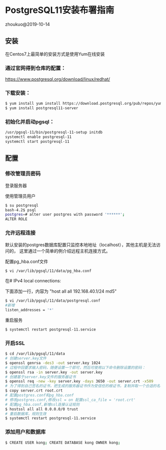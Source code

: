 # PostgreSQL11安装布署指南

zhoukuo@2019-10-14

## 安装
在Centos7上最简单的安装方式是使用Yum在线安装

### 通过官网得到仓库的配置：

https://www.postgresql.org/download/linux/redhat/

### 下载安装：
```bash
$ yum install yum install https://download.postgresql.org/pub/repos/yum/reporpms/EL-7-x86_64/pgdg-redhat-repo-latest.noarch.rpm
$ yum install postgresql11-server
```

### 初始化并启动pgsql：
```bash
/usr/pgsql-11/bin/postgresql-11-setup initdb
systemctl enable postgresql-11
systemctl start postgresql-11
```

## 配置

### 修改管理员密码
登录服务器

使用管理员用户
```bash
$ su postgresql
bash-4.2$ psql 
postgres=# alter user postgres with password '******';
ALTER ROLE
```

### 允许远程连接
默认安装的postgres数据库配置只监控本地地址（localhost），其他主机是无法访问的，
这里通过一个简单的例介绍远程主机连接方式。

配置pg_hba.conf文件
```bash
$ vi /var/lib/pgsql/11/data/pg_hba.conf

```
在# IPv4 local connections:

下面添加一行，内容为  "host  all  all  192.168.40.1/24  md5"

```bash
$ vi /var/lib/pgsql/11/data/postgresql.conf
#新增
listen_addresses = '*'

```

重启服务
```bash
$ systemctl restart postgresql-11.service
```

### 开启SSL
```bash
$ cd /var/lib/pgsql/11/data
# 创建server.key文件
$ openssl genrsa -des3 -out server.key 1024
# 过程中回要求输入密码，随便设置一个即可，然后可使用以下命令删除设置的密码：
$ openssl rsa -in server.key -out server.key
# 创建基于server.key文件的服务器证书
$ openssl req -new -key server.key -days 3650 -out server.crt -x509
# 为了得到自己签名的证书，把生成的服务器证书作为受信任的根证书，复制并取一个合适的名字
$ copy server.crt root.crt
# 配置postgres.conf和pg_hba.conf
# 修改postgres.conf,修改ssl = on 配置ssl_ca_file = 'root.crt'
# 配置pg_hba.conf,新增ssl连接认证规则
$ hostssl all all 0.0.0.0/0	trust
# 重启数据库，规则生效
$ systemctl restart postgresql-11.service
```

### 添加用户和数据库

```bash
$ CREATE USER kong; CREATE DATABASE kong OWNER kong;
```
